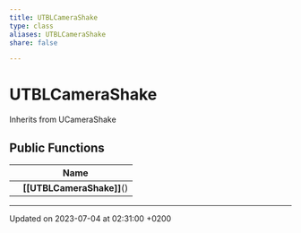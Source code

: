 ```yaml
---
title: UTBLCameraShake
type: class
aliases: UTBLCameraShake
share: false

---
```


# UTBLCameraShake





Inherits from UCameraShake

## Public Functions

|                | Name           |
| -------------- | -------------- |
| | **[[UTBLCameraShake]]**() |

-------------------------------

Updated on 2023-07-04 at 02:31:00 +0200